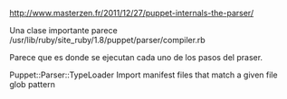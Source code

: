 http://www.masterzen.fr/2011/12/27/puppet-internals-the-parser/

Una clase importante parece /usr/lib/ruby/site_ruby/1.8/puppet/parser/compiler.rb

Parece que es donde se ejecutan cada uno de los pasos del praser.


Puppet::Parser::TypeLoader
Import manifest files that match a given file glob pattern
